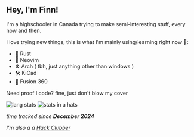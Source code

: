 ## Hey, I'm Finn!
I'm a highschooler in Canada trying to make semi-interesting stuff, every now and then.

I love trying new things, this is what I'm mainly using/learning right now 👀:
  - 🦀 Rust
  - 📝 Neovim
  - ⚙️ Arch ( tbh, just anything other than windows )
  - 🛠️ KiCad
  - 📐 Fusion 360

Need proof I code? fine, just don't blow my cover

![lang stats](https://github-readme-stats.vercel.app/api/top-langs/?username=jamdotjar&theme=transparent&show_icons=true&hide_border=false&layout=compact)
![stats in a hats](https://github-readme-stats.hackclub.dev/api/wakatime?username=89&api_domain=hackatime.hackclub.com&theme=transparent&custom_title=Time+Spent&layout=compact&cache_seconds=30&langs_count=6)

*time tracked since **December 2024***





*I'm also a a [Hack Clubber](https://hackclub.com/)*
